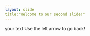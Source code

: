 ```yaml
---
layout: slide
title:"Welcome to our second slide!"
---
```

your text
Use the left arrow to go back!
